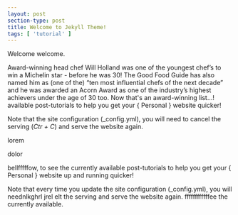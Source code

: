 ```yaml
---
layout: post
section-type: post
title: Welcome to Jekyll Theme!
tags: [ 'tutorial' ]
---
```


Welcome welcome.

Award-winning head chef Will Holland was one of the youngest chef’s to win a Michelin star - before he was 30! The Good Food Guide has also named him as (one of the) “ten most influential chefs of the next decade” and he was awarded an Acorn Award as one of the industry’s highest achievers under the age of 30 too. Now that's an award-winning list...!
available post-tutorials to help you get your { Personal } website quicker!

Note that the site configuration (\_config.yml), you will need
to cancel the serving (*Ctr + C*) and serve the website again.

lorem 

dolor 

bellfffffow, to see the currently available post-tutorials to help you get your { Personal } website up and running quicker!

Note that every time you update the site configuration (\_config.yml), you will neednlkghrl jrel elt the serving and serve the website again.
ffffffffffffee the currently available.